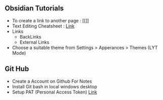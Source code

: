 ## Obsidian  Tutorials

- To create a link to another page : [[]]
- Text Editing Cheatsheet : [Link](https://www.markdownguide.org/cheat-sheet)
- Links
	- BackLinks
	- External Links
- Choose a suitable theme from Settings > Apperances > Themes (LYT Mode)
## Git Hub 
- Create a Account on Github For Notes
- Install Git bash in local windows desktop
- Setup PAT (Personal Access Token) [Link](https://stackoverflow.com/questions/68775869/message-support-for-password-authentication-was-removed-please-use-a-personal#:~:text=From%202021%2D08%2D13%2C%20GitHub%20is%20no%20longer%20accepting%20account%20passwords%20when%20authenticating%20Git%20operations.%20You%20need%20to%20add%20a%20PAT%20(Personal%20Access%20Token)%20instead%2C%20and%20you%20can%20follow%20the%20below%20method%20to%20add%20a%20PAT%20on%20your%20system.)




